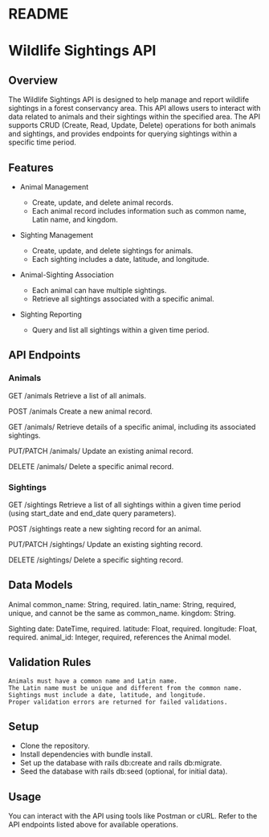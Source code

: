 # README

# Wildlife Sightings API
## Overview

The Wildlife Sightings API is designed to help manage and report wildlife sightings in a forest conservancy area. This API allows users to interact with data related to animals and their sightings within the specified area. The API supports CRUD (Create, Read, Update, Delete) operations for both animals and sightings, and provides endpoints for querying sightings within a specific time period.

## Features
- Animal Management
  - Create, update, and delete animal records.
  - Each animal record includes information such as common name, Latin name, and kingdom.

- Sighting Management
  - Create, update, and delete sightings for animals.
  - Each sighting includes a date, latitude, and longitude.

- Animal-Sighting Association
  - Each animal can have multiple sightings.
  - Retrieve all sightings associated with a specific animal.

- Sighting Reporting
  - Query and list all sightings within a given time period.

## API Endpoints
### Animals
  GET /animals
    Retrieve a list of all animals.

  POST /animals
    Create a new animal record.

  GET /animals/
    Retrieve details of a specific animal, including its associated sightings.

  PUT/PATCH /animals/
    Update an existing animal record.

  DELETE /animals/
    Delete a specific animal record.

### Sightings
  GET /sightings
    Retrieve a list of all sightings within a given time period (using start_date and end_date query parameters).

  POST /sightings
    reate a new sighting record for an animal.

  PUT/PATCH /sightings/
        Update an existing sighting record.

  DELETE /sightings/
    Delete a specific sighting record.

## Data Models
  Animal
    common_name: String, required.
    latin_name: String, required, unique, and cannot be the same as common_name.
    kingdom: String.

  Sighting
    date: DateTime, required.
    latitude: Float, required.
    longitude: Float, required.
    animal_id: Integer, required, references the Animal model.

## Validation Rules

    Animals must have a common name and Latin name.
    The Latin name must be unique and different from the common name.
    Sightings must include a date, latitude, and longitude.
    Proper validation errors are returned for failed validations.

## Setup
  - Clone the repository.
  - Install dependencies with bundle install.
  - Set up the database with rails db:create and rails db:migrate.
  - Seed the database with rails db:seed (optional, for initial data).

## Usage
You can interact with the API using tools like Postman or cURL. Refer to the API endpoints listed above for available operations.
